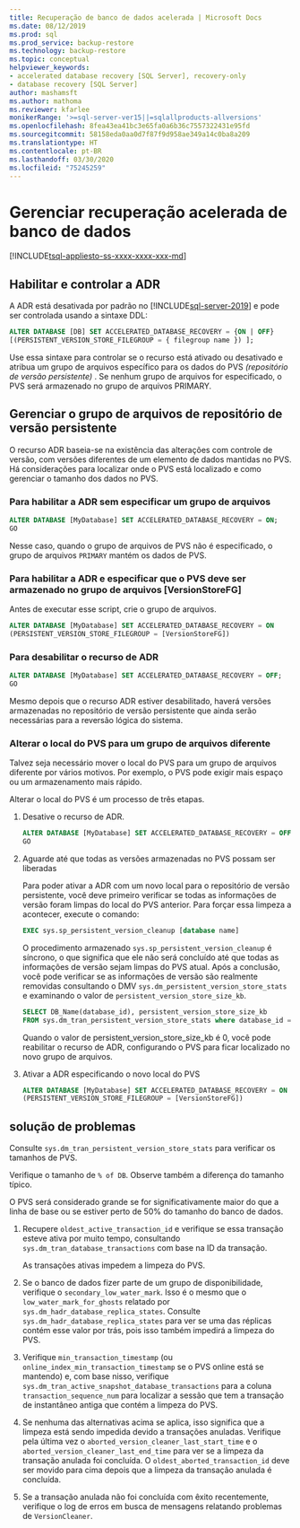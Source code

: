 ```yaml
---
title: Recuperação de banco de dados acelerada | Microsoft Docs
ms.date: 08/12/2019
ms.prod: sql
ms.prod_service: backup-restore
ms.technology: backup-restore
ms.topic: conceptual
helpviewer_keywords:
- accelerated database recovery [SQL Server], recovery-only
- database recovery [SQL Server]
author: mashamsft
ms.author: mathoma
ms.reviewer: kfarlee
monikerRange: '>=sql-server-ver15||=sqlallproducts-allversions'
ms.openlocfilehash: 8fea43ea41bc3e65fa0a6b36c7557322431e95fd
ms.sourcegitcommit: 58158eda0aa0d7f87f9d958ae349a14c0ba8a209
ms.translationtype: HT
ms.contentlocale: pt-BR
ms.lasthandoff: 03/30/2020
ms.locfileid: "75245259"
---
```

# <a name="manage-accelerated-database-recovery"></a>Gerenciar recuperação acelerada de banco de dados

[!INCLUDE[tsql-appliesto-ss-xxxx-xxxx-xxx-md](../includes/tsql-appliesto-ss-xxxx-xxxx-xxx-md.md)]

## <a name="enabling-and-controlling-adr"></a>Habilitar e controlar a ADR

A ADR está desativada por padrão no [!INCLUDE[sql-server-2019](../includes/sssqlv15-md.md)] e pode ser controlada usando a sintaxe DDL:
```sql
ALTER DATABASE [DB] SET ACCELERATED_DATABASE_RECOVERY = {ON | OFF}
[(PERSISTENT_VERSION_STORE_FILEGROUP = { filegroup name }) ];

```

Use essa sintaxe para controlar se o recurso está ativado ou desativado e atribua um grupo de arquivos específico para os dados do PVS *(repositório de versão persistente)* . Se nenhum grupo de arquivos for especificado, o PVS será armazenado no grupo de arquivos PRIMARY.

## <a name="managing-the-persistent-version-store-filegroup"></a>Gerenciar o grupo de arquivos de repositório de versão persistente
O recurso ADR baseia-se na existência das alterações com controle de versão, com versões diferentes de um elemento de dados mantidas no PVS.
Há considerações para localizar onde o PVS está localizado e como gerenciar o tamanho dos dados no PVS.

### <a name="to-enable-adr-without-specifying-a-filegroup"></a>Para habilitar a ADR sem especificar um grupo de arquivos

```sql
ALTER DATABASE [MyDatabase] SET ACCELERATED_DATABASE_RECOVERY = ON;
GO
```

Nesse caso, quando o grupo de arquivos de PVS não é especificado, o grupo de arquivos `PRIMARY` mantém os dados de PVS.

### <a name="to-enable-adr-and-specify-that-the-pvs-should-be-stored-in-the-versionstorefg-filegroup"></a>Para habilitar a ADR e especificar que o PVS deve ser armazenado no grupo de arquivos [VersionStoreFG]

Antes de executar esse script, crie o grupo de arquivos.

```sql
ALTER DATABASE [MyDatabase] SET ACCELERATED_DATABASE_RECOVERY = ON
(PERSISTENT_VERSION_STORE_FILEGROUP = [VersionStoreFG])
```

### <a name="to-disable-the-adr-feature"></a>Para desabilitar o recurso de ADR

```sql
ALTER DATABASE [MyDatabase] SET ACCELERATED_DATABASE_RECOVERY = OFF;
GO
```

Mesmo depois que o recurso ADR estiver desabilitado, haverá versões armazenadas no repositório de versão persistente que ainda serão necessárias para a reversão lógica do sistema.

### <a name="change-the-location-of-the-pvs-to-a-different-filegroup"></a>Alterar o local do PVS para um grupo de arquivos diferente

Talvez seja necessário mover o local do PVS para um grupo de arquivos diferente por vários motivos. Por exemplo, o PVS pode exigir mais espaço ou um armazenamento mais rápido.

Alterar o local do PVS é um processo de três etapas.

1. Desative o recurso de ADR.

   ```sql
   ALTER DATABASE [MyDatabase] SET ACCELERATED_DATABASE_RECOVERY = OFF;
   GO
   ```

2. Aguarde até que todas as versões armazenadas no PVS possam ser liberadas

   Para poder ativar a ADR com um novo local para o repositório de versão persistente, você deve primeiro verificar se todas as informações de versão foram limpas do local do PVS anterior. Para forçar essa limpeza a acontecer, execute o comando:

   ```sql
   EXEC sys.sp_persistent_version_cleanup [database name]
   ```

   O procedimento armazenado `sys.sp_persistent_version_cleanup` é síncrono, o que significa que ele não será concluído até que todas as informações de versão sejam limpas do PVS atual.  Após a conclusão, você pode verificar se as informações de versão são realmente removidas consultando o DMV `sys.dm_persistent_version_store_stats` e examinando o valor de `persistent_version_store_size_kb`.

   ```sql
   SELECT DB_Name(database_id), persistent_version_store_size_kb 
   FROM sys.dm_tran_persistent_version_store_stats where database_id = [MyDatabaseID]
   ```

   Quando o valor de persistent_version_store_size_kb é 0, você pode reabilitar o recurso de ADR, configurando o PVS para ficar localizado no novo grupo de arquivos.

1. Ativar a ADR especificando o novo local do PVS

   ```sql
   ALTER DATABASE [MyDatabase] SET ACCELERATED_DATABASE_RECOVERY = ON
   (PERSISTENT_VERSION_STORE_FILEGROUP = [VersionStoreFG])
   ```

## <a name="troubleshooting"></a>solução de problemas

Consulte `sys.dm_tran_persistent_version_store_stats` para verificar os tamanhos de PVS.

Verifique o tamanho de `% of DB`. Observe também a diferença do tamanho típico.

O PVS será considerado grande se for significativamente maior do que a linha de base ou se estiver perto de 50% do tamanho do banco de dados. 

1. Recupere `oldest_active_transaction_id` e verifique se essa transação esteve ativa por muito tempo, consultando `sys.dm_tran_database_transactions` com base na ID da transação.

   As transações ativas impedem a limpeza do PVS.

1. Se o banco de dados fizer parte de um grupo de disponibilidade, verifique o `secondary_low_water_mark`. Isso é o mesmo que o `low_water_mark_for_ghosts` relatado por `sys.dm_hadr_database_replica_states`. Consulte `sys.dm_hadr_database_replica_states` para ver se uma das réplicas contém esse valor por trás, pois isso também impedirá a limpeza do PVS.
1. Verifique `min_transaction_timestamp` (ou `online_index_min_transaction_timestamp` se o PVS online está se mantendo) e, com base nisso, verifique `sys.dm_tran_active_snapshot_database_transactions` para a coluna `transaction_sequence_num` para localizar a sessão que tem a transação de instantâneo antiga que contém a limpeza do PVS.
1. Se nenhuma das alternativas acima se aplica, isso significa que a limpeza está sendo impedida devido a transações anuladas. Verifique pela última vez o `aborted_version_cleaner_last_start_time` e o `aborted_version_cleaner_last_end_time` para ver se a limpeza da transação anulada foi concluída. O `oldest_aborted_transaction_id` deve ser movido para cima depois que a limpeza da transação anulada é concluída.
1. Se a transação anulada não foi concluída com êxito recentemente, verifique o log de erros em busca de mensagens relatando problemas de `VersionCleaner`.

